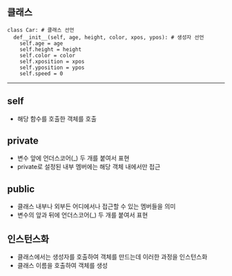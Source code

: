 ## 클래스
~~~
class Car: # 클래스 선언
  def__init__(self, age, height, color, xpos, ypos): # 생성자 선언
    self.age = age
    self.height = height
    self.color = color
    self.xposition = xpos
    self.yposition = ypos
    self.speed = 0
~~~
*** 
## self
* 해당 함수를 호출한 객체를 호출

## private
* 변수 앞에 언더스코어(_) 두 개를 붙여서 표현
* private로 설정된 내부 멤버에는 해당 객체 내에서만 접근

## public
* 클래스 내부나 외부든 어디에서나 접근할 수 있는 멤버들을 의미
* 변수의 앞과 뒤에 언더스코어(_) 두 개를 붙여서 표현

## 인스턴스화
* 클래스에서는 생성자를 호출하여 객체를 만드는데 이러한 과정을 인스턴스화
* 클래스 이름을 호출하여 객체를 생성
